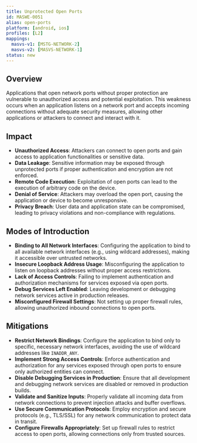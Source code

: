 ```yaml
---
title: Unprotected Open Ports
id: MASWE-0051
alias: open-ports
platform: [android, ios]
profiles: [L2]
mappings:
  masvs-v1: [MSTG-NETWORK-2]
  masvs-v2: [MASVS-NETWORK-1]
status: new
---
```


## Overview

Applications that open network ports without proper protection are vulnerable to unauthorized access and potential exploitation. This weakness occurs when an application listens on a network port and accepts incoming connections without adequate security measures, allowing other applications or attackers to connect and interact with it.

## Impact

- **Unauthorized Access**: Attackers can connect to open ports and gain access to application functionalities or sensitive data.
- **Data Leakage**: Sensitive information may be exposed through unprotected ports if proper authentication and encryption are not enforced.
- **Remote Code Execution**: Exploitation of open ports can lead to the execution of arbitrary code on the device.
- **Denial of Service**: Attackers may overload the open port, causing the application or device to become unresponsive.
- **Privacy Breach**: User data and application state can be compromised, leading to privacy violations and non-compliance with regulations.

## Modes of Introduction

- **Binding to All Network Interfaces**: Configuring the application to bind to all available network interfaces (e.g., using wildcard addresses), making it accessible over untrusted networks.
- **Insecure Loopback Address Usage**: Misconfiguring the application to listen on loopback addresses without proper access restrictions.
- **Lack of Access Controls**: Failing to implement authentication and authorization mechanisms for services exposed via open ports.
- **Debug Services Left Enabled**: Leaving development or debugging network services active in production releases.
- **Misconfigured Firewall Settings**: Not setting up proper firewall rules, allowing unauthorized inbound connections to open ports.

## Mitigations

- **Restrict Network Bindings**: Configure the application to bind only to specific, necessary network interfaces, avoiding the use of wildcard addresses like `INADDR_ANY`.
- **Implement Strong Access Controls**: Enforce authentication and authorization for any services exposed through open ports to ensure only authorized entities can connect.
- **Disable Debugging Services in Production**: Ensure that all development and debugging network services are disabled or removed in production builds.
- **Validate and Sanitize Inputs**: Properly validate all incoming data from network connections to prevent injection attacks and buffer overflows.
- **Use Secure Communication Protocols**: Employ encryption and secure protocols (e.g., TLS/SSL) for any network communication to protect data in transit.
- **Configure Firewalls Appropriately**: Set up firewall rules to restrict access to open ports, allowing connections only from trusted sources.
